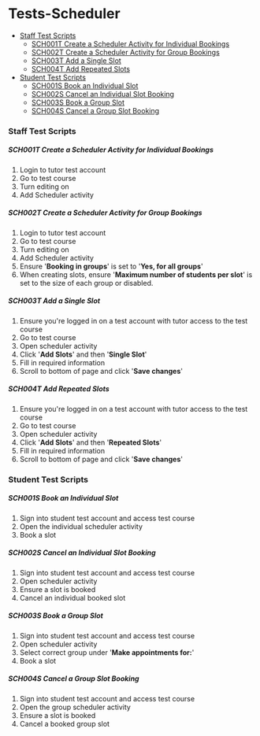 # Tests-Scheduler

-   [Staff Test Scripts](#TestsScheduler-StaffTestScripts)
    -   [SCH001T Create a Scheduler Activity for Individual Bookings](#TestsScheduler-SCH001TCreateaSchedulerActivityforIndividualBookings)
    -   [SCH002T Create a Scheduler Activity for Group Bookings](#TestsScheduler-SCH002TCreateaSchedulerActivityforGroupBookings)
    -   [SCH003T Add a Single Slot](#TestsScheduler-SCH003TAddaSingleSlot)
    -   [SCH004T Add Repeated Slots](#TestsScheduler-SCH004TAddRepeatedSlots)
-   [Student Test Scripts](#TestsScheduler-StudentTestScripts)
    -   [SCH001S Book an Individual Slot](#TestsScheduler-SCH001SBookanIndividualSlot)
    -   [SCH002S Cancel an Individual Slot Booking](#TestsScheduler-SCH002SCancelanIndividualSlotBooking)
    -   [SCH003S Book a Group Slot](#TestsScheduler-SCH003SBookaGroupSlot)
    -   [SCH004S Cancel a Group Slot Booking](#TestsScheduler-SCH004SCancelaGroupSlotBooking)

### Staff Test Scripts

##### SCH001T Create a Scheduler Activity for Individual Bookings

1.  Login to tutor test account
2.  Go to test course
3.  Turn editing on
4.  Add Scheduler activity

##### SCH002T Create a Scheduler Activity for Group Bookings

1.  Login to tutor test account
2.  Go to test course
3.  Turn editing on
4.  Add Scheduler activity
5.  Ensure '**Booking in groups**' is set to '**Yes, for all groups**'
6.  When creating slots, ensure '**Maximum number of students per slot**' is set to the size of each group or disabled.

##### SCH003T Add a Single Slot

1.  Ensure you're logged in on a test account with tutor access to the test course
2.  Go to test course
3.  Open scheduler activity
4.  Click '**Add Slots**' and then '**Single Slot**'
5.  Fill in required information
6.  Scroll to bottom of page and click '**Save changes**'

##### SCH004T Add Repeated Slots

1.  Ensure you're logged in on a test account with tutor access to the test course
2.  Go to test course
3.  Open scheduler activity
4.  Click '**Add Slots**' and then '**Repeated Slots**'
5.  Fill in required information
6.  Scroll to bottom of page and click '**Save changes**'

### Student Test Scripts

##### SCH001S Book an Individual Slot

1.  Sign into student test account and access test course
2.  Open the individual scheduler activity
3.  Book a slot

##### SCH002S Cancel an Individual Slot Booking

1.  Sign into student test account and access test course
2.  Open scheduler activity
3.  Ensure a slot is booked
4.  Cancel an individual booked slot

##### SCH003S Book a Group Slot

1.  Sign into student test account and access test course
2.  Open scheduler activity
3.  Select correct group under '**Make appointments for:**'
4.  Book a slot

##### SCH004S Cancel a Group Slot Booking

1.  Sign into student test account and access test course
2.  Open the group scheduler activity
3.  Ensure a slot is booked
4.  Cancel a booked group slot

